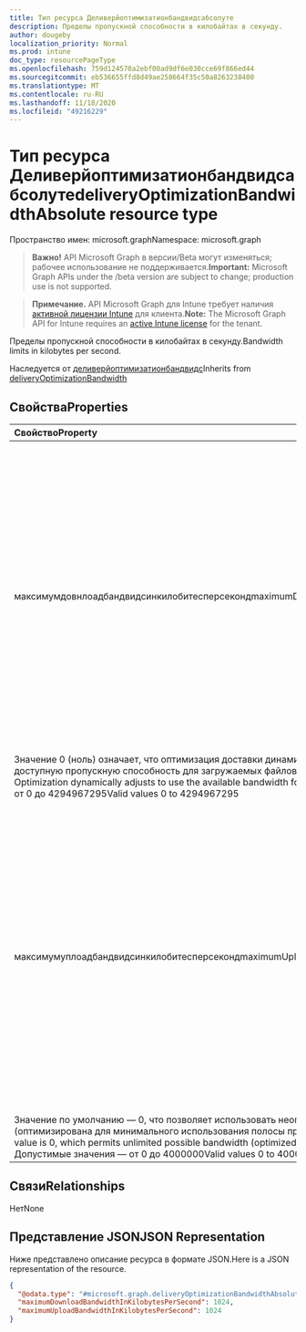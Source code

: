 ```yaml
---
title: Тип ресурса Деливерйоптимизатионбандвидсабсолуте
description: Пределы пропускной способности в килобайтах в секунду.
author: dougeby
localization_priority: Normal
ms.prod: intune
doc_type: resourcePageType
ms.openlocfilehash: 759d124570a2ebf00ad9df6e030cce69f866ed44
ms.sourcegitcommit: eb536655ffd8d49ae258664f35c50a8263238400
ms.translationtype: MT
ms.contentlocale: ru-RU
ms.lasthandoff: 11/18/2020
ms.locfileid: "49216229"
---
```

# <a name="deliveryoptimizationbandwidthabsolute-resource-type"></a><span data-ttu-id="0c0e0-103">Тип ресурса Деливерйоптимизатионбандвидсабсолуте</span><span class="sxs-lookup"><span data-stu-id="0c0e0-103">deliveryOptimizationBandwidthAbsolute resource type</span></span>

<span data-ttu-id="0c0e0-104">Пространство имен: microsoft.graph</span><span class="sxs-lookup"><span data-stu-id="0c0e0-104">Namespace: microsoft.graph</span></span>

> <span data-ttu-id="0c0e0-105">**Важно!** API Microsoft Graph в версии/Beta могут изменяться; рабочее использование не поддерживается.</span><span class="sxs-lookup"><span data-stu-id="0c0e0-105">**Important:** Microsoft Graph APIs under the /beta version are subject to change; production use is not supported.</span></span>

> <span data-ttu-id="0c0e0-106">**Примечание.** API Microsoft Graph для Intune требует наличия [активной лицензии Intune](https://go.microsoft.com/fwlink/?linkid=839381) для клиента.</span><span class="sxs-lookup"><span data-stu-id="0c0e0-106">**Note:** The Microsoft Graph API for Intune requires an [active Intune license](https://go.microsoft.com/fwlink/?linkid=839381) for the tenant.</span></span>

<span data-ttu-id="0c0e0-107">Пределы пропускной способности в килобайтах в секунду.</span><span class="sxs-lookup"><span data-stu-id="0c0e0-107">Bandwidth limits in kilobytes per second.</span></span>


<span data-ttu-id="0c0e0-108">Наследуется от [деливерйоптимизатионбандвидс](../resources/intune-deviceconfig-deliveryoptimizationbandwidth.md)</span><span class="sxs-lookup"><span data-stu-id="0c0e0-108">Inherits from [deliveryOptimizationBandwidth](../resources/intune-deviceconfig-deliveryoptimizationbandwidth.md)</span></span>

## <a name="properties"></a><span data-ttu-id="0c0e0-109">Свойства</span><span class="sxs-lookup"><span data-stu-id="0c0e0-109">Properties</span></span>
|<span data-ttu-id="0c0e0-110">Свойство</span><span class="sxs-lookup"><span data-stu-id="0c0e0-110">Property</span></span>|<span data-ttu-id="0c0e0-111">Тип</span><span class="sxs-lookup"><span data-stu-id="0c0e0-111">Type</span></span>|<span data-ttu-id="0c0e0-112">Описание</span><span class="sxs-lookup"><span data-stu-id="0c0e0-112">Description</span></span>|
|:---|:---|:---|
|<span data-ttu-id="0c0e0-113">максимумдовнлоадбандвидсинкилобитесперсеконд</span><span class="sxs-lookup"><span data-stu-id="0c0e0-113">maximumDownloadBandwidthInKilobytesPerSecond</span></span>|<span data-ttu-id="0c0e0-114">Int64</span><span class="sxs-lookup"><span data-stu-id="0c0e0-114">Int64</span></span>|<span data-ttu-id="0c0e0-115">Указывает максимальную пропускную способность скачивания в килобайтах/с, которую устройство может использовать для всех параллельных операций загрузки с помощью оптимизации доставки.</span><span class="sxs-lookup"><span data-stu-id="0c0e0-115">Specifies the maximum download bandwidth in KiloBytes/second that the device can use across all concurrent download activities using Delivery Optimization.</span></span> <span data-ttu-id="0c0e0-116">Допустимые значения — от 0 до 4294967295</span><span class="sxs-lookup"><span data-stu-id="0c0e0-116">Valid values 0 to 4294967295</span></span>
<span data-ttu-id="0c0e0-117">Значение 0 (ноль) означает, что оптимизация доставки динамически изменяется, чтобы использовать доступную пропускную способность для загружаемых файлов.</span><span class="sxs-lookup"><span data-stu-id="0c0e0-117">The value 0 (zero) means that Delivery Optimization dynamically adjusts to use the available bandwidth for downloads.</span></span> <span data-ttu-id="0c0e0-118">Допустимые значения — от 0 до 4294967295</span><span class="sxs-lookup"><span data-stu-id="0c0e0-118">Valid values 0 to 4294967295</span></span>|
|<span data-ttu-id="0c0e0-119">максимумуплоадбандвидсинкилобитесперсеконд</span><span class="sxs-lookup"><span data-stu-id="0c0e0-119">maximumUploadBandwidthInKilobytesPerSecond</span></span>|<span data-ttu-id="0c0e0-120">Int64</span><span class="sxs-lookup"><span data-stu-id="0c0e0-120">Int64</span></span>|<span data-ttu-id="0c0e0-121">Указывает максимальную пропускную способность передачи в килобайтах/с, которая будет использоваться устройством для всех параллельных операций отправки с помощью оптимизации доставки (0-4000000).</span><span class="sxs-lookup"><span data-stu-id="0c0e0-121">Specifies the maximum upload bandwidth in KiloBytes/second that a device will use across all concurrent upload activity using Delivery Optimization (0-4000000).</span></span> <span data-ttu-id="0c0e0-122">Допустимые значения — от 0 до 4000000</span><span class="sxs-lookup"><span data-stu-id="0c0e0-122">Valid values 0 to 4000000</span></span>
<span data-ttu-id="0c0e0-123">Значение по умолчанию — 0, что позволяет использовать неограниченную пропускную способность (оптимизирована для минимального использования полосы пропускания при загрузке).</span><span class="sxs-lookup"><span data-stu-id="0c0e0-123">The default value is 0, which permits unlimited possible bandwidth (optimized for minimal usage of upload bandwidth).</span></span> <span data-ttu-id="0c0e0-124">Допустимые значения — от 0 до 4000000</span><span class="sxs-lookup"><span data-stu-id="0c0e0-124">Valid values 0 to 4000000</span></span>|

## <a name="relationships"></a><span data-ttu-id="0c0e0-125">Связи</span><span class="sxs-lookup"><span data-stu-id="0c0e0-125">Relationships</span></span>
<span data-ttu-id="0c0e0-126">Нет</span><span class="sxs-lookup"><span data-stu-id="0c0e0-126">None</span></span>

## <a name="json-representation"></a><span data-ttu-id="0c0e0-127">Представление JSON</span><span class="sxs-lookup"><span data-stu-id="0c0e0-127">JSON Representation</span></span>
<span data-ttu-id="0c0e0-128">Ниже представлено описание ресурса в формате JSON.</span><span class="sxs-lookup"><span data-stu-id="0c0e0-128">Here is a JSON representation of the resource.</span></span>
<!-- {
  "blockType": "resource",
  "@odata.type": "microsoft.graph.deliveryOptimizationBandwidthAbsolute"
}
-->
``` json
{
  "@odata.type": "#microsoft.graph.deliveryOptimizationBandwidthAbsolute",
  "maximumDownloadBandwidthInKilobytesPerSecond": 1024,
  "maximumUploadBandwidthInKilobytesPerSecond": 1024
}
```




